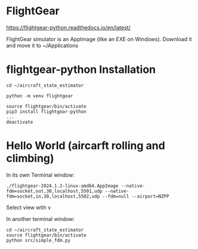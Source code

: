 # FlightGear
https://flightgear-python.readthedocs.io/en/latest/

FlightGear simulator is an AppImage (like an EXE on Windows). Download it and move it to ~/Applications

# flightgear-python Installation
    cd ~/aircraft_state_estimator
    
    python -m venv flightgear
    
    source flightgear/bin/activate        
    pip3 install flightgear-python
    ...
    deactivate

# Hello World (aircarft rolling and climbing)
In its own Terminal window:
    
    ./flightgear-2024.1.2-linux-amd64.AppImage --native-fdm=socket,out,30,localhost,5501,udp --native-fdm=socket,in,30,localhost,5502,udp --fdm=null --airport=NZPP 

Select view  with v

In another terminal window:

    cd ~/aircraft_state_estimator
    source flightgear/bin/activate 
    python src/simple_fdm.py 
